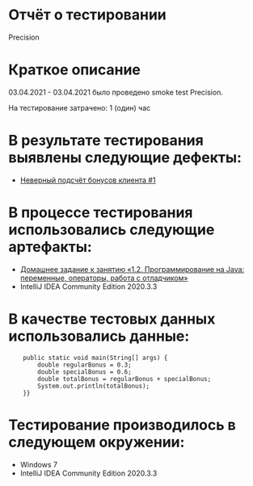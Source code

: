 # Отчёт о тестировании 
Precision

# Краткое описание
03.04.2021 - 03.04.2021 было проведено smoke test Precision.

На тестирование затрачено: 1 (один) час

# В результате тестирования выявлены следующие дефекты:
*   [Неверный подсчёт бонусов клиента #1](https://github.com/Maksim-Pat/2DZ-2zadanie/issues/1)

# В процессе тестирования использовались следующие артефакты:
* [Домашнее задание к занятию «1.2. Программирование на Java: переменные, операторы, работа с отладчиком»](https://github.com/netology-code/javaqa-homeworks/tree/master/programming) 
* IntelliJ IDEA Community Edition 2020.3.3


# В качестве тестовых данных использовались данные:
```public class Main {
    public static void main(String[] args) {
        double regularBonus = 0.3;
        double specialBonus = 0.6;
        double totalBonus = regularBonus + specialBonus;
        System.out.println(totalBonus);
    }}
```

# Тестирование производилось в следующем окружении:

* Windows 7
* IntelliJ IDEA Community Edition 2020.3.3